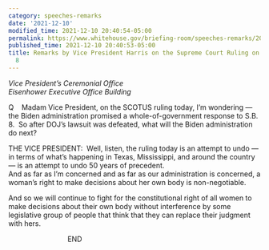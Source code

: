 ```yaml
---
category: speeches-remarks
date: '2021-12-10'
modified_time: 2021-12-10 20:40:54-05:00
permalink: https://www.whitehouse.gov/briefing-room/speeches-remarks/2021/12/10/remarks-by-vice-president-harris-on-the-supreme-court-ruling-on-texas-law-s-b-8/
published_time: 2021-12-10 20:40:53-05:00
title: Remarks by Vice President Harris on the Supreme Court Ruling on Texas Law S.B.
  8
---
```

 
*Vice President’s Ceremonial Office  
Eisenhower Executive Office Building*

Q    Madam Vice President, on the SCOTUS ruling today, I’m wondering —
the Biden administration promised a whole-of-government response to S.B.
8.  So after DOJ’s lawsuit was defeated, what will the Biden
administration do next?  
  
THE VICE PRESIDENT:  Well, listen, the ruling today is an attempt to
undo — in terms of what’s happening in Texas, Mississippi, and around
the country — is an attempt to undo 50 years of precedent.    
And as far as I’m concerned and as far as our administration is
concerned, a woman’s right to make decisions about her own body is
non-negotiable.   
  
And so we will continue to fight for the constitutional right of all
women to make decisions about their own body without interference by
some legislative group of people that think that they can replace their
judgment with hers.  
  
                              END
